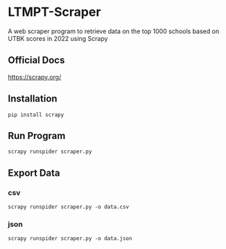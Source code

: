 # LTMPT-Scraper
A web scraper program to retrieve data on the top 1000 schools based on UTBK scores in 2022 using Scrapy

## Official Docs
https://scrapy.org/

## Installation
```
pip install scrapy
```

## Run Program
    scrapy runspider scraper.py
    
## Export Data
### csv
    scrapy runspider scraper.py -o data.csv

### json
    scrapy runspider scraper.py -o data.json